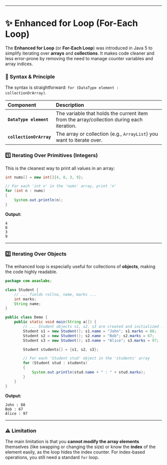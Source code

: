 
---

# ✨ Enhanced for Loop (For-Each Loop)

The **Enhanced for Loop** (or **For-Each Loop**) was introduced in Java 5 to simplify iterating over **arrays** and **collections**. It makes code cleaner and less error-prone by removing the need to manage counter variables and array indices.

### 📝 Syntax & Principle

The syntax is straightforward: `for (DataType element : collectionOrArray)`.

| Component | Description |
| :--- | :--- |
| **`DataType element`** | The variable that holds the current item from the array/collection during each iteration. |
| **`collectionOrArray`** | The array or collection (e.g., `ArrayList`) you want to iterate over. |

### 1️⃣ Iterating Over Primitives (Integers)

This is the cleanest way to print all values in an array:

```java
int nums[] = new int[]{4, 8, 3, 9};

// For each 'int n' in the 'nums' array, print 'n'
for (int n : nums)
{
    System.out.println(n);
}
```

**Output:**

```
4
8
3
9
```

-----

### 2️⃣ Iterating Over Objects

The enhanced loop is especially useful for collections of **objects**, making the code highly readable.

```java
package com.asaslabs;

class Student {
    // ... fields rollno, name, marks ...
    int marks;
    String name; 
}

public class Demo {
    public static void main(String a[]) {
        // ... Student objects s1, s2, s3 are created and initialized ...
        Student s1 = new Student(); s1.name = "John"; s1.marks = 88;
        Student s2 = new Student(); s2.name = "Bob"; s2.marks = 67;
        Student s3 = new Student(); s3.name = "Alice"; s3.marks = 97;

        Student students[] = {s1, s2, s3};

        // For each 'Student stud' object in the 'students' array
        for (Student stud : students)
        {
            System.out.println(stud.name + " : " + stud.marks);
        }
    }
}
```

**Output:**

```
John : 88
Bob : 67
Alice : 97
```

-----

### ⚠️ Limitation

The main limitation is that you **cannot modify the array elements** themselves (like swapping or changing the size) or know the **index** of the element easily, as the loop hides the index counter. For index-based operations, you still need a standard `for` loop.